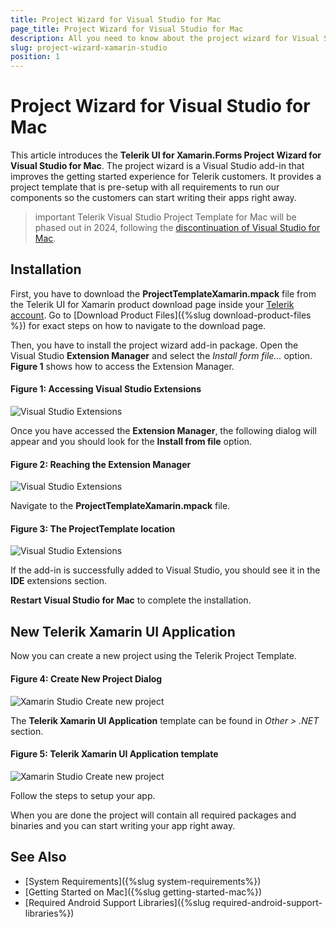 ```yaml
---
title: Project Wizard for Visual Studio for Mac
page_title: Project Wizard for Visual Studio for Mac
description: All you need to know about the project wizard for Visual Studio on Mac. Find all you need to know in Xamarin.Forms instalation and deployment documentation.
slug: project-wizard-xamarin-studio
position: 1
---
```


# Project Wizard for Visual Studio for Mac

This article introduces the **Telerik UI for Xamarin.Forms Project Wizard for Visual Studio for Mac**. The project wizard is a Visual Studio add-in that improves the getting started experience for Telerik customers. It provides a project template that is pre-setup with all requirements to run our components so the customers can start writing their apps right away.

>important Telerik Visual Studio Project Template for Mac will be phased out in 2024, following the [discontinuation of Visual Studio for Mac](https://devblogs.microsoft.com/visualstudio/visual-studio-for-mac-retirement-announcement/).

## Installation

First, you have to download the **ProjectTemplateXamarin.mpack** file from the Telerik UI for Xamarin product download page inside your [Telerik account](https://www.telerik.com/account/). Go to [Download Product Files]({%slug download-product-files %}) for exact steps on how to navigate to the download page.

Then, you have to install the project wizard add-in package. Open the Visual Studio **Extension Manager** and select the *Install form file...* option. __Figure 1__ shows how to access the Extension Manager.

#### __Figure 1: Accessing Visual Studio Extensions__

![Visual Studio Extensions](images/project-wizard/VisualStudioExtensions.png)

Once you have accessed the **Extension Manager**, the following dialog will appear and you should look for the **Install from file** option.

#### __Figure 2: Reaching the Extension Manager__

![Visual Studio Extensions](images/project-wizard/ExtensionManager.png)

Navigate to the **ProjectTemplateXamarin.mpack** file. 

#### __Figure 3: The ProjectTemplate location__

![Visual Studio Extensions](images/project-wizard/InstallExtensionPackage.png)

If the add-in is successfully added to Visual Studio, you should see it in the **IDE** extensions section.

**Restart Visual Studio for Mac** to complete the installation.

## New Telerik Xamarin UI Application

Now you can create a new project using the Telerik Project Template.

#### __Figure 4: Create New Project Dialog__

![Xamarin Studio Create new project](images/project-wizard/CreateNewProject.png)

The **Telerik Xamarin UI Application** template can be found in *Other > .NET* section.

#### __Figure 5: Telerik Xamarin UI Application template__

![Xamarin Studio Create new project](images/project-wizard/ChooseTemplate.png)

Follow the steps to setup your app.

When you are done the project will contain all required packages and binaries and you can start writing your app right away.

## See Also
- [System Requirements]({%slug system-requirements%})
- [Getting Started on Mac]({%slug getting-started-mac%})
- [Required Android Support Libraries]({%slug required-android-support-libraries%})
